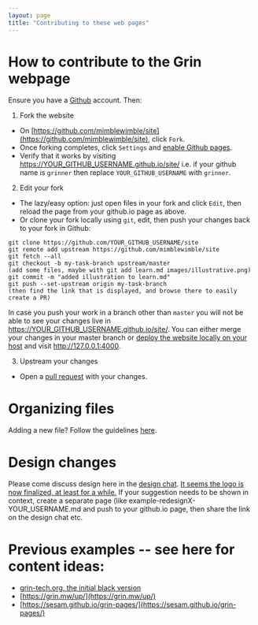 ```yaml
---
layout: page
title: "Contributing to these web pages"
---
```


# How to contribute to the Grin webpage

Ensure you have a [Github](https://github.com/) account. Then:

1. Fork the website
- On [https://github.com/mimblewimble/site](https://github.com/mimblewimble/site), click `Fork`.
- Once forking completes, click `Settings` and [enable Github pages](https://help.github.com/articles/configuring-a-publishing-source-for-github-pages/).
- Verify that it works by visiting https://YOUR_GITHUB_USERNAME.github.io/site/
  i.e. if your github name is `grinner` then replace `YOUR_GITHUB_USERNAME` with `grinner`.

2. Edit your fork
- The lazy/easy option: just open files in your fork and click `Edit`, then reload the page from your github.io page as above.
- Or clone your fork locally using `git`, edit, then push your changes back to your fork in Github:
```
git clone https://github.com/YOUR_GITHUB_USERNAME/site
git remote add upstream https://github.com/mimblewimble/site
git fetch --all
git checkout -b my-task-branch upstream/master
(add some files, maybe with git add learn.md images/illustrative.png)
git commit -m "added illustration to learn.md"
git push --set-upstream origin my-task-branch
(then find the link that is displayed, and browse there to easily create a PR)
```
In case you push your work in a branch other than `master` you will not be able to see your changes live
in https://YOUR_GITHUB_USERNAME.github.io/site/. You can either merge your changes in your master branch
or [deploy the website locally on your host](README.md#local-run) and visit http://127.0.0.1:4000.

3. Upstream your changes

- Open a [pull request](https://help.github.com/articles/about-pull-requests/) with your changes.

# Organizing files
Adding a new file? Follow the guidelines [here](https://github.com/mmistakes/so-simple-theme#structure).

# Design changes
Please come discuss design here in the [design chat](https://gitter.im/grin_community/design).
[It seems the logo is now finalized, at least for a while.](https://github.com/mimblewimble/site/issues/7)
If your suggestion needs to be shown in context, create a separate page (like example-redesignX-YOUR_USERNAME.md and push to your github.io page, then share the link on the design chat etc.

# Previous examples -- see here for content ideas:
- [grin-tech.org, the initial black version](https://web.archive.org/web/20180917135841/http://grin-tech.org)
- [https://grin.mw/up/](https://grin.mw/up/)
- [https://sesam.github.io/grin-pages/](https://sesam.github.io/grin-pages/)
